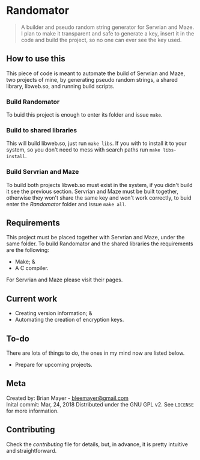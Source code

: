 # Randomator
> A builder and pseudo random string generator for Servrian and Maze. I plan to make it transparent and safe to generate a key, insert it in the code and build the project, so no one can ever see the key used.

##  How to use this

This piece of code is meant to automate the build of Servrian and Maze, two projects of mine, by generating pseudo random strings, a shared library, libweb.so, and running build scripts.

### Build Randomator

To buid this project is enough to enter its folder and issue `make`.

### Build to shared libraries

This will build libweb.so, just run `make libs`. If you with to install it to your system, so you don't need to mess with search paths run `make libs-install`.

### Build Servrian and Maze

To build both projects libweb.so must exist in the system, if you didn't build it see the previous section. Servrian and Maze must be built together, otherwise they won't share the same key and won't work correctly, to buid enter the _Randomator_ folder and issue `make all`.

## Requirements

This project must be placed together with Servrian and Maze, under the same folder. To build Randomator and the shared libraries the requirements are the following:

- Make; &
- A C compiler.

For Servrian and Maze please visit their pages.

## Current work

- Creating version information; &
- Automating the creation of encryption keys.

## To-do

There are lots of things to do, the ones in my mind now are listed below.

- Prepare for upcoming projects.

## Meta

Created by: Brian Mayer - bleemayer@gmail.com	
Inital commit: Mar, 24, 2018
Distributed under the GNU GPL v2. See ``LICENSE`` for more information.

## Contributing

Check the *contributing* file for details, but, in advance, it is pretty intuitive and straightforward.
